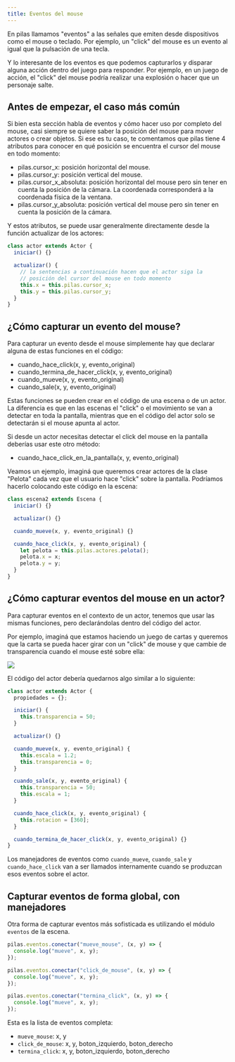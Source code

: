 ```yaml
---
title: Eventos del mouse
---
```


En pilas llamamos "eventos" a las señales que emiten desde
dispositivos como el mouse o teclado. Por ejemplo, un "click" del mouse es un evento al igual que la pulsación de una tecla.

Y lo interesante de los eventos es que podemos capturarlos y disparar alguna acción dentro del juego para responder. Por ejemplo, en un juego de acción, el "click" del mouse podría realizar una explosión o hacer que un personaje salte.

## Antes de empezar, el caso más común

Si bien esta sección habla de eventos y cómo hacer uso por completo
del mouse, casi siempre se quiere saber la posición del mouse para
mover actores o crear objetos. Si ese es tu caso, te comentamos que
pilas tiene 4 atributos para conocer en qué posición se encuentra
el cursor del mouse en todo momento:

- pilas.cursor_x: posición horizontal del mouse.
- pilas.cursor_y: posición vertical del mouse.
- pilas.cursor_x_absoluta: posición horizontal del mouse pero sin tener en cuenta la posición de la cámara. La coordenada corresponderá a la coordenada física de la ventana.
- pilas.cursor_y_absoluta: posición vertical del mouse pero sin tener en cuenta la posición de la cámara.

Y estos atributos, se puede usar generalmente directamente desde la función
actualizar de los actores:

```typescript
class actor extends Actor {
  iniciar() {}

  actualizar() {
    // la sentencias a continuación hacen que el actor siga la
    // posición del cursor del mouse en todo momento
    this.x = this.pilas.cursor_x;
    this.y = this.pilas.cursor_y;
  }
}
```

## ¿Cómo capturar un evento del mouse?

Para capturar un evento desde el mouse simplemente hay que declarar alguna de estas funciones en el código:

- cuando_hace_click(x, y, evento_original)
- cuando_termina_de_hacer_click(x, y, evento_original)
- cuando_mueve(x, y, evento_original)
- cuando_sale(x, y, evento_original)

Estas funciones se pueden crear en el código de una escena o de un actor. La diferencia es que en las escenas el "click" o el movimiento se van a detectar en toda la pantalla, mientras que en el código del actor solo se detectarán si el mouse apunta al actor.

Si desde un actor necesitas detectar el click del mouse en la pantalla deberías
usar este otro método:

- cuando_hace_click_en_la_pantalla(x, y, evento_original)

Veamos un ejemplo, imaginá que queremos crear actores de la clase "Pelota" cada vez que el usuario hace "click" sobre la pantalla. Podríamos hacerlo colocando este código en la escena:

```typescript
class escena2 extends Escena {
  iniciar() {}

  actualizar() {}

  cuando_mueve(x, y, evento_original) {}

  cuando_hace_click(x, y, evento_original) {
    let pelota = this.pilas.actores.pelota();
    pelota.x = x;
    pelota.y = y;
  }
}
```

## ¿Cómo capturar eventos del mouse en un actor?

Para capturar eventos en el contexto de un actor, tenemos que usar las mismas funciones, pero declarándolas dentro del código del actor.

Por ejemplo, imaginá que estamos haciendo un juego de cartas y queremos que la carta se pueda hacer girar con un "click" de mouse y que cambie de transparencia cuando el mouse esté sobre ella:

![](imagenes/assets/carta_con_eventos.gif)

El código del actor debería quedarnos algo similar a lo siguiente:

```javascript
class actor extends Actor {
  propiedades = {};

  iniciar() {
    this.transparencia = 50;
  }

  actualizar() {}

  cuando_mueve(x, y, evento_original) {
    this.escala = 1.2;
    this.transparencia = 0;
  }

  cuando_sale(x, y, evento_original) {
    this.transparencia = 50;
    this.escala = 1;
  }

  cuando_hace_click(x, y, evento_original) {
    this.rotacion = [360];
  }

  cuando_termina_de_hacer_click(x, y, evento_original) {}
}
```

Los manejadores de eventos como `cuando_mueve`, `cuando_sale` y `cuando_hace_click` van a ser llamados internamente cuando se produzcan esos eventos sobre el actor.

## Capturar eventos de forma global, con manejadores

Otra forma de capturar eventos más sofisticada es utilizando
el módulo `eventos` de la escena.

```typescript
pilas.eventos.conectar("mueve_mouse", (x, y) => {
  console.log("mueve", x, y);
});

pilas.eventos.conectar("click_de_mouse", (x, y) => {
  console.log("mueve", x, y);
});

pilas.eventos.conectar("termina_click", (x, y) => {
  console.log("mueve", x, y);
});
```

Esta es la lista de eventos completa:

- `mueve_mouse`: x, y
- `click_de_mouse`: x, y, boton_izquierdo, boton_derecho
- `termina_click`: x, y, boton_izquierdo, boton_derecho
